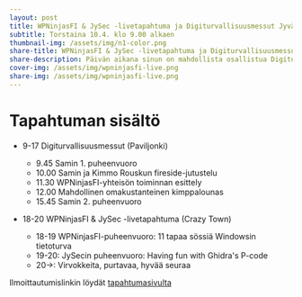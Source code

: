 ```yaml
---
layout: post
title: WPNinjasFI & JySec -livetapahtuma ja Digiturvallisuusmessut Jyväskylässä
subtitle: Torstaina 10.4. klo 9.00 alkaen
thumbnail-img: /assets/img/n1-color.png
share-title: WPNinjasFI & JySec -livetapahtuma ja Digiturvallisuusmessut Jyväskylässä
share-description: Päivän aikana sinun on mahdollista osallistua Digiturvallisuusmessuille, jotka järjestetään Paviljongissa. Lisätietoja messuista löydät täältä. Luvassa paljon ja monipuolista ohjelmaa. Messut alkavat 9.00 ja päättyvät 17.00. Tapahtuma on kävijöille ilmainen, mutta vaatii erillisen rekisteröitymisen messujen tapahtumasivustolta. Messujen jälkeen kokoonnumme ⁠JySecin kanssa afterwork-tilaisuuteen, joka järjestetään Crazy Townin 2. kerroksessa.
cover-img: /assets/img/wpninjasfi-live.png
share-img: /assets/img/wpninjasfi-live.png
--- 
```

# Tapahtuman sisältö
- 9-17 Digiturvallisuusmessut (Paviljonki)
  - 9.45 Samin 1. puheenvuoro
  - 10.00 Samin ja Kimmo Rouskun fireside-jutustelu
  - 11.30 WPNinjasFI-yhteisön toiminnan esittely
  - 12.00 Mahdollinen omakustanteinen kimppalounas
  - 15.45 Samin 2. puheenvuoro

- 18-20 WPNinjasFI & JySec -livetapahtuma (Crazy Town)
  - 18-19 WPNinjasFI-puheenvuoro: 11 tapaa sössiä Windowsin tietoturva
  - 19-20: JySecin puheenvuoro: Having fun with Ghidra's P-code
  - 20->: Virvokkeita, purtavaa, hyvää seuraa

Ilmoittautumislinkin löydät [tapahtumasivulta](../tapahtumat)


